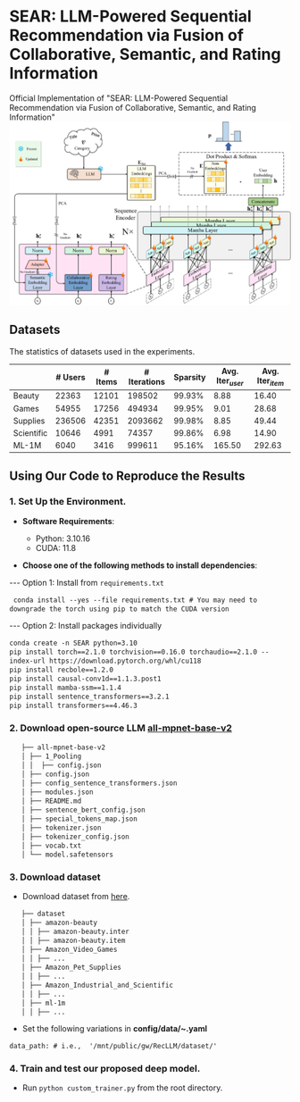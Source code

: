 # SEAR: LLM-Powered Sequential Recommendation via Fusion of Collaborative, Semantic, and Rating Information #


Official Implementation of "SEAR: LLM-Powered Sequential Recommendation via Fusion of Collaborative, Semantic, and Rating Information"
![architecture.png](architecture.png)

## Datasets
The statistics of datasets used in the experiments.

|            | \# Users | \#   Items | \# Iterations | Sparsity | Avg. Iter$_{user}$ | Avg. Iter$_{item}$ |
|------------|----------|------------|---------------|----------|--------------------|--------------------|
| Beauty     | 22363    | 12101      | 198502        | 99.93\%  | 8.88               | 16.40              |
| Games      | 54955    | 17256      | 494934        | 99.95\%  | 9.01               | 28.68              |
| Supplies   | 236506   | 42351      | 2093662       | 99.98\%  | 8.85               | 49.44              |
| Scientific | 10646    | 4991       | 74357         | 99.86\%  | 6.98               | 14.90              |
| ML-1M      | 6040     | 3416       | 999611        | 95.16\%  | 165.50             | 292.63             |

## Using Our Code to Reproduce the Results

### 1. Set Up the Environment.
- **Software Requirements**:
  - Python: 3.10.16
  - CUDA: 11.8

- **Choose one of the following methods to install dependencies**:
 
--- Option 1: Install from ```requirements.txt```
```
 conda install --yes --file requirements.txt # You may need to downgrade the torch using pip to match the CUDA version
```

--- Option 2: Install packages individually
```
conda create -n SEAR python=3.10
pip install torch==2.1.0 torchvision==0.16.0 torchaudio==2.1.0 --index-url https://download.pytorch.org/whl/cu118
pip install recbole==1.2.0
pip install causal-conv1d==1.1.3.post1
pip install mamba-ssm==1.1.4
pip install sentence_transformers==3.2.1
pip install transformers==4.46.3
```

### 2. Download open-source LLM [all-mpnet-base-v2](https://huggingface.co/sentence-transformers/all-mpnet-base-v2)

```
   ├── all-mpnet-base-v2
   │ ├── 1_Pooling
   │ │  ├── config.json
   │ ├── config.json
   │ ├── config_sentence_transformers.json
   │ ├── modules.json
   │ ├── README.md
   │ ├── sentence_bert_config.json
   │ ├── special_tokens_map.json
   │ ├── tokenizer.json
   │ ├── tokenizer_config.json
   │ ├── vocab.txt
   │ └── model.safetensors
```

### 3. Download dataset 

- Download dataset from [here](https://drive.google.com/drive/folders/1aJ9D_hqlYxOxvAirfzjhs5SQnBuKbgPq?usp=sharing).

```
   ├── dataset
   │ ├── amazon-beauty
   │ │ ├── amazon-beauty.inter
   │ │ ├── amazon-beauty.item
   │ ├── Amazon_Video_Games
   │ │ ├── ...
   │ ├── Amazon_Pet_Supplies
   │ │ ├── ...
   │ ├── Amazon_Industrial_and_Scientific
   │ │ ├── ...
   │ ├── ml-1m
   │ │ ├── ...
```

- Set the following variations in **config/data/~.yaml** 
```  
data_path: # i.e.,  '/mnt/public/gw/RecLLM/dataset/'
```
 

### 4. Train and test our proposed deep model.
- Run ```python custom_trainer.py``` from the root directory.
